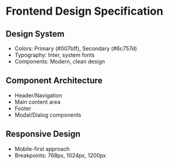 # Frontend Design Specification

## Design System
- Colors: Primary (#007bff), Secondary (#6c757d)
- Typography: Inter, system fonts
- Components: Modern, clean design

## Component Architecture
- Header/Navigation
- Main content area
- Footer
- Modal/Dialog components

## Responsive Design
- Mobile-first approach
- Breakpoints: 768px, 1024px, 1200px
